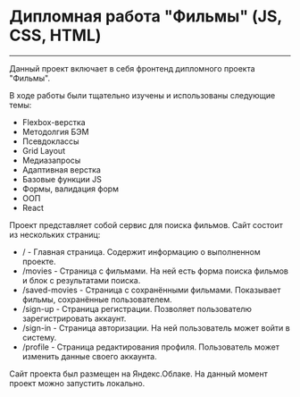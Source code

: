# Дипломная работа "Фильмы" (JS, CSS, HTML)
---
Данный проект включает в себя фронтенд дипломного проекта "Фильмы".

В ходе работы были тщательно изучены и использованы следующие темы:

* Flexbox-верстка
* Методолгия БЭМ
* Псевдоклассы
* Grid Layout
* Медиазапросы
* Адаптивная верстка
* Базовые функции JS
* Формы, валидация форм
* ООП
* React

Проект представляет собой сервис для поиска фильмов. Сайт состоит из нескольких страниц:
* / - Главная страница. Содержит информацию о выполненном проекте.
* /movies - Страница с фильмами. На ней есть форма поиска фильмов и блок с результатами поиска.
* /saved-movies - Страница с сохранёнными фильмами. Показывает фильмы, сохранённые пользователем.
* /sign-up - Страница регистрации. Позволяет пользователю зарегистрировать аккаунт.
* /sign-in - Страница авторизации. На ней пользователь может войти в систему.
* /profile - Страница редактирования профиля. Пользователь может изменить данные своего аккаунта.

Сайт проекта был размещен на Яндекс.Облакe. На данный момент проект можно запустить локально.